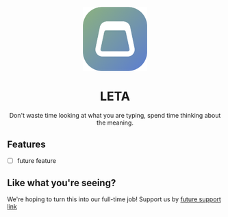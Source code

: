 <p align="center">
  <img width="150" src="./docs/assets/logo.png" />
  <h1 align="center">LETA</h1>
  <p align="center">
    Don't waste time looking at what you are typing, spend time thinking about the meaning.
  </p>
</p>

## Features

- [ ] future feature

## Like what you're seeing?
We're hoping to turn this into our full-time job! Support us by [future support link]()